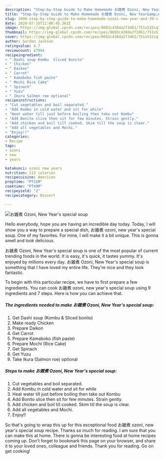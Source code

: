 ```yaml
---
description: "Step-by-Step Guide to Make Homemade お雑煮 Ozoni, New Year&amp;#39;s special soup"
title: "Step-by-Step Guide to Make Homemade お雑煮 Ozoni, New Year&amp;#39;s special soup"
slug: 3098-step-by-step-guide-to-make-homemade-ozoni-new-year-and-39-s-special-soup
date: 2020-07-16T12:08:45.363Z
image: https://img-global.cpcdn.com/recipes/0693c438da2f3d61/751x532cq70/お雑煮-ozoni-new-years-special-soup-recipe-main-photo.jpg
thumbnail: https://img-global.cpcdn.com/recipes/0693c438da2f3d61/751x532cq70/お雑煮-ozoni-new-years-special-soup-recipe-main-photo.jpg
cover: https://img-global.cpcdn.com/recipes/0693c438da2f3d61/751x532cq70/お雑煮-ozoni-new-years-special-soup-recipe-main-photo.jpg
author: Gordon Jackson
ratingvalue: 4.7
reviewcount: 47944
recipeingredient:
- " Dashi soup Kombu  Sliced bonito"
- " Chicken"
- " Daikon"
- " Carrot"
- " Kamaboko fish paste"
- " Mochi Rice Cake"
- " Spinach"
- " Yuzu"
- " Ikura Salmon roe optional"
recipeinstructions:
- "Cut vegetables and boil separated."
- "Add Kombu in cold water and sit for while"
- "Heat water till just before boiling then take out Kombu"
- "Add Bonito slice then sit for few minutes. Strain gently."
- "Add chicken and boil till cooked. Skim till the soup is clear."
- "Add all vegetables and Mochi."
- "Enjoy!!"
categories:
- Recipe
tags:
- ozoni
- new
- years

katakunci: ozoni new years 
nutrition: 113 calories
recipecuisine: American
preptime: "PT15M"
cooktime: "PT49M"
recipeyield: "2"
recipecategory: Dessert

---
```



![お雑煮 Ozoni, New Year&#39;s special soup](https://img-global.cpcdn.com/recipes/0693c438da2f3d61/751x532cq70/お雑煮-ozoni-new-years-special-soup-recipe-main-photo.jpg)

Hello everybody, hope you are having an incredible day today. Today, I will show you a way to prepare a special dish, お雑煮 ozoni, new year&#39;s special soup. One of my favorites. For mine, I will make it a bit unique. This is gonna smell and look delicious.



お雑煮 Ozoni, New Year&#39;s special soup is one of the most popular of current trending foods in the world. It is easy, it's quick, it tastes yummy. It's enjoyed by millions every day. お雑煮 Ozoni, New Year&#39;s special soup is something that I have loved my entire life. They're nice and they look fantastic.


To begin with this particular recipe, we have to first prepare a few ingredients. You can cook お雑煮 ozoni, new year&#39;s special soup using 9 ingredients and 7 steps. Here is how you can achieve that.

<!--inarticleads1-->

##### The ingredients needed to make お雑煮 Ozoni, New Year&#39;s special soup:

1. Get  Dashi soup (Kombu &amp; Sliced bonito)
1. Make ready  Chicken
1. Prepare  Daikon
1. Get  Carrot
1. Prepare  Kamaboko (fish paste)
1. Prepare  Mochi (Rice Cake)
1. Get  Spinach
1. Get  Yuzu
1. Take  Ikura (Salmon roe) optional




<!--inarticleads2-->

##### Steps to make お雑煮 Ozoni, New Year&#39;s special soup:

1. Cut vegetables and boil separated.
1. Add Kombu in cold water and sit for while
1. Heat water till just before boiling then take out Kombu
1. Add Bonito slice then sit for few minutes. Strain gently.
1. Add chicken and boil till cooked. Skim till the soup is clear.
1. Add all vegetables and Mochi.
1. Enjoy!!




So that's going to wrap this up for this exceptional food お雑煮 ozoni, new year&#39;s special soup recipe. Thanks so much for reading. I am sure that you can make this at home. There is gonna be interesting food at home recipes coming up. Don't forget to bookmark this page on your browser, and share it to your loved ones, colleague and friends. Thank you for reading. Go on get cooking!
